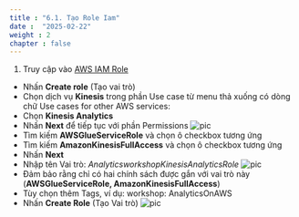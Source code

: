 ```yaml
---
title : "6.1. Tạo Role Iam"
date :  "2025-02-22" 
weight : 2
chapter : false
---
```

1. Truy cập vào [AWS IAM Role](https://console.aws.amazon.com/iam/home?region=us-east-1#/roles)
- Nhấn **Create role** (Tạo vai trò)
- Chọn dịch vụ **Kinesis** trong phần Use case từ menu thả xuống có dòng chữ Use cases for other AWS services:
- Chọn **Kinesis Analytics**
- Nhấn **Next** để tiếp tục với phần Permissions
![pic](/anworkshopaws/images/6-analyzewithkinesis/1.png)
- Tìm kiếm **AWSGlueServiceRole** và chọn ô checkbox tương ứng
- Tìm kiếm **AmazonKinesisFullAccess** và chọn ô checkbox tương ứng
- Nhấn **Next**
- Nhập tên Vai trò: *AnalyticsworkshopKinesisAnalyticsRole*
![pic](/anworkshopaws/images/6-analyzewithkinesis/2.png)
- Đảm bảo rằng chỉ có hai chính sách được gắn với vai trò này (**AWSGlueServiceRole, AmazonKinesisFullAccess**)
- Tùy chọn thêm Tags, ví dụ: workshop: AnalyticsOnAWS
- Nhấn **Create Role** (Tạo Vai trò)
![pic](/anworkshopaws/images/6-analyzewithkinesis/3.png)


